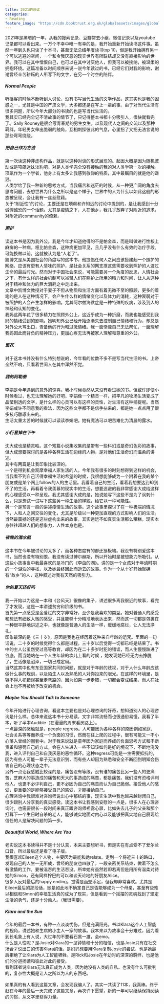 ```yaml
---
title: 2021的阅读
categories:
- Reading
feature_image: "https://cdn.booktrust.org.uk/globalassets/images/global/stock-images/open-book-16x9.jpg?w=1200&h=675&quality=70&anchor=middlecenter"
---
```


2021年是黑暗的一年，从我的搜索记录、豆瓣常去小组、微信记录以及youtube记录都可以看出来。一万个不幸中唯一有幸的是，我开始重新开始读书这件事。虽然一年到头也只读了十本书，甚至无法总结年度读书top 10，但是我开始拥有另一个可以逃避的空间，一个和令我厌恶的现实世界有所联结却又没有直接影响的世界。我可以在其中憎恨自己，也可以在其中讨厌他人，但我可以被接纳，被温柔的拥抱环绕。这篇准备以时间顺序来说一说今年读过的书，已经它们对我的影响，谢谢曾经辛苦耕耘的人所写下的文字，在另一个时空的陪伴。<br/>
##### Normal People
听播客的时候不断听到人讨论，没有书写当代生活的文学作品，这其实也是我的困惑之一，尤其是中国的严肃文学，大多都还是在写上一辈的事。由于对当代生活有很多问题，所以今年大部分的书读的也是写当代生活的。<br/>
我其实已经完全记不清故事的情节了，只记得整本书都十分吸引人，很快就看完了。Sally Rooney是很会写青春期的男生女生，以及现代人之间的交流以及那种羁绊。年轻男女伸出脆弱的触角，互相刺探彼此的气息，心里拐了又拐无法言说的那些弯弯绕绕。
##### 把自己作为方法
第一次读这种非虚构作品，就是以这种对谈的形式展现的。起因大概是因为随机波动或是项飙迷妹淡豹吧。对是人类学完全没有接触的我的对人类学第一次的接触。项飙作为一个学者，他身上有太多让我感到敬仰的特质，其中最瞩目的就是他的谦逊。<br/>人类学给了我一种新的思考方式，当我痛苦和迷茫的时候，从一种更广阔的角度去思考问题，去想世界为什么之所以是这个样子，世界中的人为什么以如此这般的形态被呈现，会让我有一丝丝慰藉。<br/>关于“附近性”的讨论，主要还是在项飙和许知远的讨论中提到的，是让我感到十分诚惶诚恐的一个话题。尤其是疫情之下，人在他乡，我几乎放弃了对附近的追求，对附近的community的倚赖。
##### 照护
读这本书是因为我外公。我是今年才知道他得的不是帕金森，而是叫做进行性核上麻痹的一种病。相比帕金森，这种病更加罕见，且几乎没有什么有效的治疗手段。可能换做以前，这就被认为是“人老了”。<br/>
凯博文是从美国社会的角度写的这本书，他提倡任何人之间应该搭建起一个照护的网络，应该有更有人情味的照护，是社会关系的网支撑这些需要收到照护的人渡过生命的最后时光。然而对于中国社会来说，可能需要另一个角度的反思，人情社会之下，有什么样的社会机制可以减轻人们在照护上所用的精力和时间，让人从这种对于精神和体力的巨大消耗之中走出来。<br/>
文章中凯博文教授对于妻子不但从物质和生活方面有着无微不至的照顾，更多的着笔的是人在这种情况下，会产生什么样的情绪变化以及体力的消耗，这种衰弱对于被照护的人会产生怎样的影响。尤其阿尔兹海默症是一种特殊的疾病，涉及到人的神经和认知的变化。<br/>
我妈这两年花了很多精力在照顾外公上，这近乎成为一种折磨，而我也能感受到我妈的情绪受到的影响。她明知外公已经开始逐渐失去控制自己情绪和行为，却总是对外公大骂出口，责备他的行为和过激情绪。我一面惭愧自己无法帮忙，一面理解我妈因此而背负的精神压力，更加心疼无法再被家人理解和尊重的外公。
##### 繁花
对于这本书并没有什么特别想说的，今年看的位数不多不是写当代生活的书。上帝全然不响，只看着世间人在其中浑然不觉。
##### 我的阿勒泰
李娟是今年遇到的意外的惊喜。我小时候竟然从来没有看过她的书。但或许即便小时候看过，也无法理解她的好吧。李娟像一个精灵一样，把平凡的牧场生活变成了晶莹剔透的文字，是什么样的心灵可以有这样的灵性，对生活有这种捕捉呢。当然李娟或许不同意我的看法，因为这些文字都不是信手拈来的，都是她一点点用了很多技巧雕琢出来的。<br/>
生活太重太苦的时候就可以读读李娟吧。她有魔法可以吧苦难化为清晨的露水。
##### 小行星掉在下午
沈大成也是精灵哈。这个短篇小说集收集的是带有一些科幻或是奇幻色彩的故事，但大成想要探讨的是各种各样生活在边缘的人物，是对他们生活奇幻而温柔的讲述。<br/>
其中有两篇是让我印象比较深的。<br/>
一个是得到机会观摩幸福人家生活的人。今年我有很多的时刻想得到这样的机会，当我看不到自己活得幸福生活的希望的时候，我很想能够成为一个附着在我的某个朋友或是某个网上follow的人的生活里。我看着自己的生活，看着我想要达到却到不了的生活，再看着令我羡慕的现实中的生活，想要逃避的我非常感谢大成给这样的心理感受以一种呈现。我尤其感谢大成的是，她说她写下这些不是为了讽刺什么，只是想试一试写下这些另一种生活的样貌，给它以一种可能性。<br/>
另一个是预言一般的讲述疫情生活的故事。这个故事里探讨了在一种极端的情况下，人和人之间交往的变化，尤其是阶级以一种更加直观的方式影响人们的生活。当然最震撼的还是这些虚构出来的故事，其实远远不如真实生活那么糟糕，现实本身往往超越人们的想象力，人性本身也是。
##### 夜晚的潜水艇
这本书在今年被讨论的太多了，而各种态度有的都还挺极端。我没有特别爱这本书，当然也没有特别恨。我没有读过博尔赫斯，所以开始时是被想象力所吸引。从这些小故事当中我最喜欢的是冷门的《李茵的湖》。讲的是一个女孩对于年幼时期的一个湖泊的寻找，以及她最终因此而逝去的故事。作为一个从十岁开始就拥有“故乡”的人，这种叙述对我有天然的吸引力。
##### 你的夏天还好吗
我一开始以为这是一本和《台风天》很像的集子，讲述很多离我很近的故事，看完了才发现，这是一本讲述贫穷和阶级的书。<br/>
首先第一点感受是金爱烂的文字非常好，至少是我喜欢的类型。她对普通人的感受和想法有细致入微的感受，并且能够十分精准地表达出来，然而这一切都是包裹在一种很平静地讲述之中，也就像是普通人的生活一样，缓缓地腐烂，让人无法挣扎。<br/>
印象最深的是《三十岁》，原因是我也在经历着这种来自年龄的诅咒。里面的一句话说，二十岁的时候觉得什么都是过程，三十岁以后觉得一切都已经是结果了。书中的主人公虽然受过高等教育，却因为在二十多岁时犯的错误，而人生慢慢跌进了谷底，而当她站在一个人生年龄的坎儿上看的时候 ，她发现她已经无力去挣脱了，生活像是沼泽，一切已成定局。<br/>
当然这其中也有东亚国家共同的问题，就是对于年龄的歧视，对于人什么年龄应该做什么事的规训，以及陌生人以及熟悉的人对你投来的眼光。在这样的环境里，是容不得人犯错误甚至走弯路的，因为如果一步走错，一切都会变成结果，而人在社会上也不再被给予改变的机会。
##### Maybe You Should Talk to Someone
今年开始进行心理咨询，看这本主要也是对心理咨询的好奇，想知道别人的心理咨询是什么样。总体来说这本书十分易读，文字非常流畅而也很通俗易懂，我看了半本，听了半本Audible（在漫漫的周末看房路上）。<br/>
一点最深的感触就是，people regress。人可能因为各种各样的原因例如家庭、社会关系等等而养成一个负面的习惯，然而在往上爬的过程中，很有可能又一不小心落入曾经的圈套中。对于我来说就是童年因为家庭而养成的负面思考方式和不断责备和惩罚自己的方式，会在人生进入一些不知该如何是好的境况下，不断地淹没我，进入评判自己和自我厌恶的恶性循环。这种regress可能是一生需要抵抗的，因为有些人可能一辈子无法意识到，而有些人却因为熟悉和安全不断回到明知会伤害自己的心理状态之中。<br/>
另外一点让我感触比较深的是，痛苦没有等级，没有谁的痛苦比另一些人的更痛苦，芝麻大的事造成的痛苦和天大的事造成的痛苦，都是痛苦。我们没有资格评判他人，也更不必评判自己，更不必因为自己的痛苦而认为自己脆弱。接受他人的感受，更重要的是能够接受自己的感受，才能接纳自己。<br/>
心理咨询中我很难对咨询师说出心中郁结的事，现实生活中我也越来越封闭自己，很少跟别人分享我的真实感受。读这本书让我感到安慰的一点是，很多人在心理咨询时，也需要很长一段时间来真正跟咨询师袒露心扉，比如失去儿子的父亲和那个打算下一个生日时自杀的老人，能够诚实地面对内心以及能够把真实地自己展现给信任的人是解决问题的第一步。
##### Beautiful World, Where Are You
老实说这本书读得并不是十分认真，本来主要想听书，但是实在有点受不了爱尔兰口音，所以最后还是看了电子版。<br/>
我很喜欢Eileen这个人物，主要因为最能和她relate。走到一个将近三十的路口，发现自己的人生一无所成，曾经的朋友也四散了，一段亲密关系结束，做着不怎么有激情的工作，要被温吞的生活吞没。所幸她有虽然若即若离但是用所有温柔对待她的Simon，还有同样拧巴的可以和谈天论地的好朋友Alice。<br/>
很多人反对最后的happy ending，觉得是画蛇添足，但我却非常喜欢。尤其是Eileen最后的那段话，她是如此地不确定自己是否能够成为一个母亲，甚至有些难以相信和Simon的幸福生活真的成为了现实，但是看到一个摇摆的灵魂找到了坚定生活的勇气，还是十分动人。（我很需要）。
##### Klara and the Sun
今年的最后一本书，有种一点淡淡忧伤，但是充满阳光。书以Klara这个人工智能的视角，讲述她和生病的小主人一家的故事。我本来以为故事会十分难过，因为看到长毛象上有人说，大过年的不要看石黑一雄，会emo。<br/>
什么是人性呢？是Josie对Klara的一见钟情和十分的相信，也是Josie只有在社交场合才说出口的伤害Klara的话。是妈妈想要用Klara复制Josie的尝试，也是她最后拒绝了让Klara为人工智能牺牲。是Rick和Josie在年幼时的深深的羁绊，也是他们的分道扬镳和彼此对此的接受。<br/>
看到译者说Klara无法真正成为人类，因为她没有人类的自私。也没有什么可批判的，复杂性大概是让人之所以为人的东西吧。<br/><br/>
如果真的有人看到这篇文章，会发现我骗人了。其实一共读了11本，我真棒。终于赶在今年的最后一天完成了这篇文章，再次许下愿望，新的一年可以继续保持阅读的习惯，从文字里获得力量。



